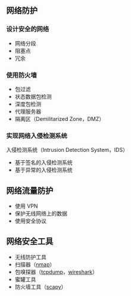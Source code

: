 
## 网络防护

### 设计安全的网络

- 网络分段
- 阻塞点
- 冗余

### 使用防火墙

- 包过滤
- 状态数据包检测
- 深度包检测
- 代理服务器
- 隔离区（Demilitarized Zone，DMZ）

### 实现网络入侵检测系统

入侵检测系统（Intrusion Detection System，IDS）

- 基于签名的入侵检测系统
- 基于异常的入侵检测系统

## 网络流量防护

- 使用 VPN
- 保护无线网络上的数据
- 使用安全协议

## 网络安全工具

- 无线防护工具
- 扫描器（[nmap](https://nmap.org/)）
- 包嗅探器（[tcpdump](https://www.tcpdump.org/)，[wireshark](https://www.wireshark.org/)）
- 蜜罐工具
- 防火墙工具（[scapy](https://scapy.net/)）
